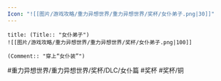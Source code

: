 ```yaml
---
Icon: "![[图片/游戏攻略/重力异想世界/重力异想世界/奖杯/女仆弟子.png|30]]"
---
```

```ad-common-bronze-trophy
title: (Title:: "女仆弟子")
![[图片/游戏攻略/重力异想世界/重力异想世界/奖杯/女仆弟子.png|100]]

(Comment:: "穿上“女仆装”")
```

#重力异想世界/重力异想世界/奖杯/DLC/女仆篇 #奖杯 #奖杯/铜

